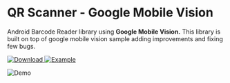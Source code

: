 QR Scanner - Google Mobile Vision
===================
Android Barcode Reader library using **Google Mobile Vision.** This library is built on top of google mobile vision sample adding improvements and fixing few bugs.

[ ![Download](https://api.bintray.com/packages/androidhive-info/maven/barcode-reader/images/download.svg) ](https://bintray.com/androidhive-info/maven/barcode-reader/_latestVersion)
[![Example](https://img.shields.io/badge/Example-Movie%20Tickets-green.svg)](https://www.androidhive.info/2017/07/android-implementing-preferences-settings-screen/)

![Demo](https://user-images.githubusercontent.com/497670/29021175-41e613c4-7b82-11e7-8887-a6d8186aeca3.gif)


